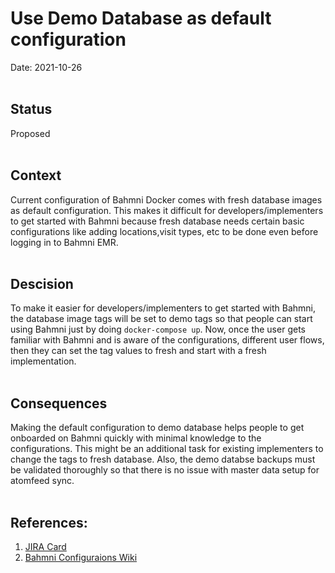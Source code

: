 # Use Demo Database as default configuration
Date: 2021-10-26
<br><br>

## Status

Proposed
<br><br>

## Context
Current configuration of Bahmni Docker comes with fresh database images as default configuration. This makes it difficult for developers/implementers to get started with Bahmni because fresh database needs certain basic configurations like adding locations,visit types, etc to be done even before logging in to Bahmni EMR.
<br><br>

## Descision
To make it easier for developers/implementers to get started with Bahmni, the database image tags will be set to demo tags so that people can start using Bahmni just by doing `docker-compose up`. Now, once the user gets familiar with Bahmni and is aware of the configurations, different user flows, then they can set the tag values to fresh and start with a fresh implementation.
<br><br>

## Consequences
Making the default configuration to demo database helps people to get onboarded on Bahmni quickly with minimal knowledge to the configurations. This might be an additional task for existing implementers to change the tags to fresh database. Also, the demo databse backups must be validated thoroughly so that there is no issue with master data setup for atomfeed sync.
<br><br>

## References:
1. [JIRA Card](https://bahmni.atlassian.net/jira/software/projects/BDI/boards/23?selectedIssue=BDI-37)
2. [Bahmni Configuraions Wiki](https://bahmni.atlassian.net/wiki/spaces/BAH/pages/34013647/Configuration+101)
